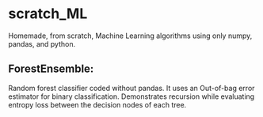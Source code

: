 # scratch_ML
Homemade, from scratch, Machine Learning algorithms using only numpy, pandas, and python.

## ForestEnsemble:
Random forest classifier coded without pandas. It uses an Out-of-bag error estimator for binary classification. Demonstrates recursion while evaluating entropy loss between the decision nodes of each tree. 


